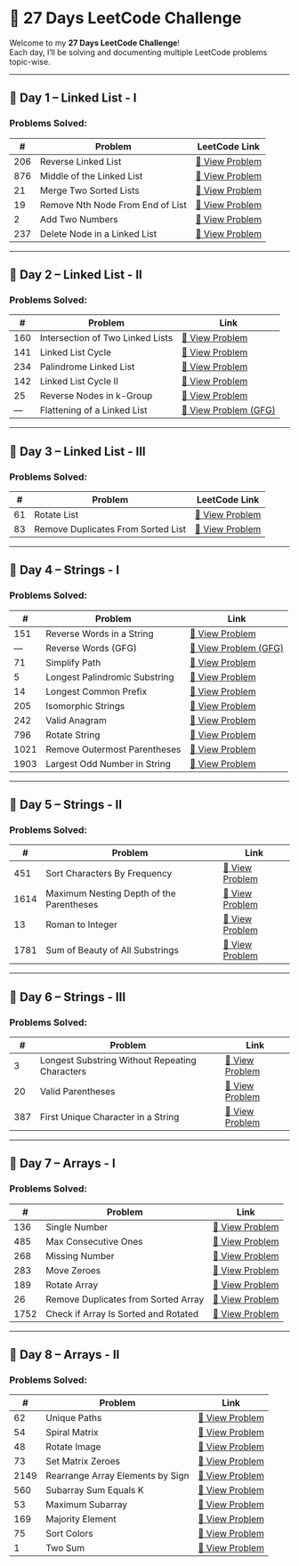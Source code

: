 # 🚀 27 Days LeetCode Challenge

Welcome to my **27 Days LeetCode Challenge**!  
Each day, I’ll be solving and documenting multiple LeetCode problems topic-wise.  

---

## 📅 **Day 1 – Linked List - I**

### Problems Solved:
| # | Problem | LeetCode Link |
|---|----------|---------------|
| 206 | Reverse Linked List | [🔗 View Problem](https://leetcode.com/problems/reverse-linked-list/) |
| 876 | Middle of the Linked List | [🔗 View Problem](https://leetcode.com/problems/middle-of-the-linked-list/) |
| 21  | Merge Two Sorted Lists | [🔗 View Problem](https://leetcode.com/problems/merge-two-sorted-lists/) |
| 19  | Remove Nth Node From End of List | [🔗 View Problem](https://leetcode.com/problems/remove-nth-node-from-end-of-list/) |
| 2   | Add Two Numbers | [🔗 View Problem](https://leetcode.com/problems/add-two-numbers/) |
| 237 | Delete Node in a Linked List | [🔗 View Problem](https://leetcode.com/problems/delete-node-in-a-linked-list/) |

---

## 📅 **Day 2 – Linked List - II**

### Problems Solved:
| # | Problem | Link |
|---|----------|------|
| 160 | Intersection of Two Linked Lists | [🔗 View Problem](https://leetcode.com/problems/intersection-of-two-linked-lists/) |
| 141 | Linked List Cycle | [🔗 View Problem](https://leetcode.com/problems/linked-list-cycle/) |
| 234 | Palindrome Linked List | [🔗 View Problem](https://leetcode.com/problems/palindrome-linked-list/) |
| 142 | Linked List Cycle II | [🔗 View Problem](https://leetcode.com/problems/linked-list-cycle-ii/) |
| 25  | Reverse Nodes in k-Group | [🔗 View Problem](https://leetcode.com/problems/reverse-nodes-in-k-group/) |
| — | Flattening of a Linked List | [🔗 View Problem (GFG)](https://www.geeksforgeeks.org/problems/flattening-a-linked-list/1) |

---

## 📅 **Day 3 – Linked List - III**

### Problems Solved:
| # | Problem | LeetCode Link |
|---|----------|---------------|
| 61 | Rotate List | [🔗 View Problem](https://leetcode.com/problems/rotate-list/) |
| 83 | Remove Duplicates From Sorted List | [🔗 View Problem](https://leetcode.com/problems/remove-duplicates-from-sorted-list/) |

---

## 📅 **Day 4 – Strings - I**

### Problems Solved:
| # | Problem | Link |
|---|----------|------|
| 151 | Reverse Words in a String | [🔗 View Problem](https://leetcode.com/problems/reverse-words-in-a-string/) |
| — | Reverse Words (GFG) | [🔗 View Problem (GFG)](https://www.geeksforgeeks.org/problems/reverse-words-in-a-given-string5459/1) |
| 71 | Simplify Path | [🔗 View Problem](https://leetcode.com/problems/simplify-path/) |
| 5 | Longest Palindromic Substring | [🔗 View Problem](https://leetcode.com/problems/longest-palindromic-substring/) |
| 14 | Longest Common Prefix | [🔗 View Problem](https://leetcode.com/problems/longest-common-prefix/) |
| 205 | Isomorphic Strings | [🔗 View Problem](https://leetcode.com/problems/isomorphic-strings/) |
| 242 | Valid Anagram | [🔗 View Problem](https://leetcode.com/problems/valid-anagram/) |
| 796 | Rotate String | [🔗 View Problem](https://leetcode.com/problems/rotate-string/) |
| 1021 | Remove Outermost Parentheses | [🔗 View Problem](https://leetcode.com/problems/remove-outermost-parentheses/) |
| 1903 | Largest Odd Number in String | [🔗 View Problem](https://leetcode.com/problems/largest-odd-number-in-string/) |


---

## 📅 **Day 5 – Strings - II**

### Problems Solved:
| # | Problem | Link |
|---|----------|------|
| 451 | Sort Characters By Frequency | [🔗 View Problem](https://leetcode.com/problems/sort-characters-by-frequency/) |
| 1614 | Maximum Nesting Depth of the Parentheses | [🔗 View Problem](https://leetcode.com/problems/maximum-nesting-depth-of-the-parentheses/) |
| 13 | Roman to Integer | [🔗 View Problem](https://leetcode.com/problems/roman-to-integer/) |
| 1781 | Sum of Beauty of All Substrings | [🔗 View Problem](https://leetcode.com/problems/sum-of-beauty-of-all-substrings/) |

---

## 📅 **Day 6 – Strings - III**

### Problems Solved:
| # | Problem | Link |
|---|----------|------|
| 3 | Longest Substring Without Repeating Characters | [🔗 View Problem](https://leetcode.com/problems/longest-substring-without-repeating-characters/) |
| 20 | Valid Parentheses | [🔗 View Problem](https://leetcode.com/problems/valid-parentheses/) |
| 387 | First Unique Character in a String | [🔗 View Problem](https://leetcode.com/problems/first-unique-character-in-a-string/) |

---

## 📅 **Day 7 – Arrays - I**

### Problems Solved:
| # | Problem | Link |
|---|----------|------|
| 136 | Single Number | [🔗 View Problem](https://leetcode.com/problems/single-number/) |
| 485 | Max Consecutive Ones | [🔗 View Problem](https://leetcode.com/problems/max-consecutive-ones/) |
| 268 | Missing Number | [🔗 View Problem](https://leetcode.com/problems/missing-number/) |
| 283 | Move Zeroes | [🔗 View Problem](https://leetcode.com/problems/move-zeroes/) |
| 189 | Rotate Array | [🔗 View Problem](https://leetcode.com/problems/rotate-array/) |
| 26 | Remove Duplicates from Sorted Array | [🔗 View Problem](https://leetcode.com/problems/remove-duplicates-from-sorted-array/) |
| 1752 | Check if Array Is Sorted and Rotated | [🔗 View Problem](https://leetcode.com/problems/check-if-array-is-sorted-and-rotated/) |

---

## 📅 **Day 8 – Arrays - II**

### Problems Solved:
| # | Problem | Link |
|---|----------|------|
| 62 | Unique Paths | [🔗 View Problem](https://leetcode.com/problems/unique-paths/) |
| 54 | Spiral Matrix | [🔗 View Problem](https://leetcode.com/problems/spiral-matrix/) |
| 48 | Rotate Image | [🔗 View Problem](https://leetcode.com/problems/rotate-image/) |
| 73 | Set Matrix Zeroes | [🔗 View Problem](https://leetcode.com/problems/set-matrix-zeroes/) |
| 2149 | Rearrange Array Elements by Sign | [🔗 View Problem](https://leetcode.com/problems/rearrange-array-elements-by-sign/) |
| 560 | Subarray Sum Equals K | [🔗 View Problem](https://leetcode.com/problems/subarray-sum-equals-k/) |
| 53 | Maximum Subarray | [🔗 View Problem](https://leetcode.com/problems/maximum-subarray/) |
| 169 | Majority Element | [🔗 View Problem](https://leetcode.com/problems/majority-element/) |
| 75 | Sort Colors | [🔗 View Problem](https://leetcode.com/problems/sort-colors/) |
| 1 | Two Sum | [🔗 View Problem](https://leetcode.com/problems/two-sum/) |









